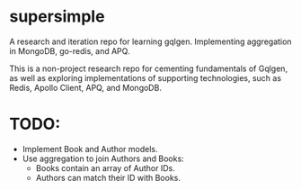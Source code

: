 # supersimple

A research and iteration repo for learning gqlgen. Implementing aggregation in MongoDB, go-redis, and APQ.

This is a non-project research repo for cementing fundamentals of Gqlgen, as well as exploring implementations of supporting technologies, such as Redis, Apollo Client, APQ, and MongoDB.

# TODO:

- Implement Book and Author models.
- Use aggregation to join Authors and Books:
  - Books contain an array of Author IDs.
  - Authors can match their ID with Books.
